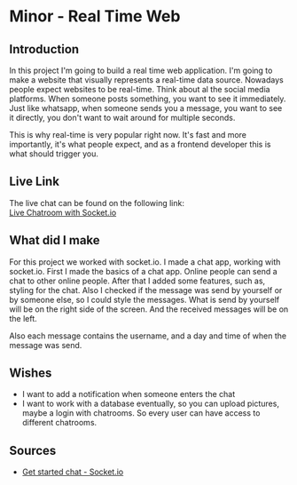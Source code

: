 # Minor - Real Time Web

## Introduction
In this project I'm going to build a real time web application. I'm going to make a
website that visually represents a real-time data source. Nowadays people expect websites
to be real-time. Think about al the social media platforms. When someone posts something, you want
to see it immediately. Just like whatsapp, when someone sends you a message, you want to see it
directly, you don't want to wait around for multiple seconds.

This is why real-time is very popular right now. It's fast and more importantly, it's what people
expect, and as a frontend developer this is what should trigger you.

## Live Link
The live chat can be found on the following link: <br/>
[Live Chatroom with Socket.io](https://minor-realtimeweb.herokuapp.com/)

## What did I make
For this project we worked with socket.io. I made a chat app, working with socket.io.
First I made the basics of a chat app. Online people can send a chat to other online people.
After that I added some features, such as, styling for the chat.
Also I checked if the message was send by yourself or by someone else, so I could style the
messages. What is send by yourself will be on the right side of the screen. And the received
messages will be on the left.

Also each message contains the username, and a day and time of when the message was send.

## Wishes
-	I want to add a notification when someone enters the chat
-	I want to work with a database eventually, so you can upload pictures, maybe a login with chatrooms.
	So every user can have access to different chatrooms.

## Sources
-	[Get started chat - Socket.io](https://socket.io/get-started/chat/)

